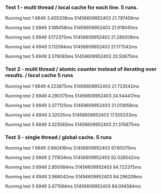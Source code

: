### Test 1 - multi thread / local cache for each line. 5 runs.

Running test 1
6949
3.405208ms
51456609952403
21.797458ms

Running test 2
6949
3.189458ms
51456609952403
21.919041ms

Running test 3
6949
3.172375ms
51456609952403
21.289208ms

Running test 4
6949
3.112084ms
51456609952403
21.177542ms

Running test 5
6949
3.376083ms
51456609952403
20.50675ms

### Test 2 - multi thread / atomic counter instead of iterating over results. / local cache 5 runs

Running test 1
6949
4.223875ms
51456609952403
21.733542ms

Running test 2
6949
4.290375ms
51456609952403
24.544417ms

Running test 3
6949
3.377125ms
51456609952403
21.013958ms

Running test 4
6949
3.32025ms
51456609952403
17.505333ms

Running test 5
6949
3.323583ms
51456609952403
21.376875ms

### Test 3 - single thread / global cache. 5 runs

Running test 1
6949
3.660416ms
51456609952403
87.60075ms

Running test 2
6949
2.711834ms
51456609952403
92.026542ms

Running test 3
6949
2.850084ms
51456609952403
84.722375ms

Running test 4
6949
3.966042ms
51456609952403
84.296208ms

Running test 5
6949
3.471584ms
51456609952403
84.094584ms
